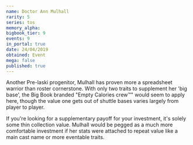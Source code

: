 ```yaml
---
name: Doctor Ann Mulhall
rarity: 5
series: tos
memory_alpha:
bigbook_tier: 9
events: 9
in_portal: true
date: 24/04/2019
obtained: Event
mega: false
published: true
---
```


Another Pre-laski progenitor, Mulhall has proven more a spreadsheet warrior than roster cornerstone. With only two traits to supplement her 'big base', the Big Book branded "Empty Calories crew™️" would seem to apply here, though the value one gets out of shuttle bases varies largely from player to player.

If you're looking for a supplementary payoff for your investment, it's solely some thin collection value. Mulhall would be pegged as a much more comfortable investment if her stats were attached to repeat value like a main cast name or more eventable traits.
